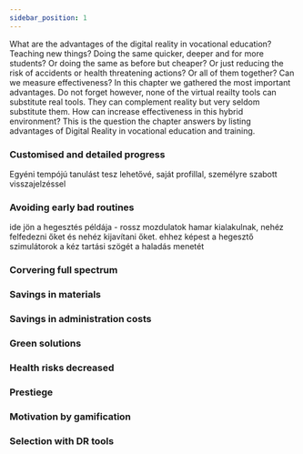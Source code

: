 ```yaml
---
sidebar_position: 1
---
```



What are the advantages of the digital reality in vocational education? Teaching new things? Doing the same quicker, deeper and for more students? Or doing the same as before but cheaper? Or just reducing the risk of accidents or health threatening actions? Or all of them together? Can we measure effectiveness? In this chapter we gathered the most important advantages. Do not forget however, none of the virtual reailty tools can substitute real tools. They can complement reality but very seldom substitute them. How can increase effectiveness in this hybrid environment? This is the question the chapter answers by listing advantages of Digital Reality in vocational education and training. 

### Customised and detailed progress

Egyéni tempójú tanulást tesz lehetővé, saját profillal, személyre szabott visszajelzéssel

### Avoiding early bad routines

ide jön a hegesztés példája - rossz mozdulatok hamar kialakulnak, nehéz felfedezni őket és nehéz kijavítani őket. ehhez képest a hegesztő szimulátorok a kéz tartási szögét a haladás menetét

### Corvering full spectrum

### Savings in materials

### Savings in administration costs

### Green solutions

### Health risks decreased

### Prestiege

### Motivation by gamification

### Selection with DR tools